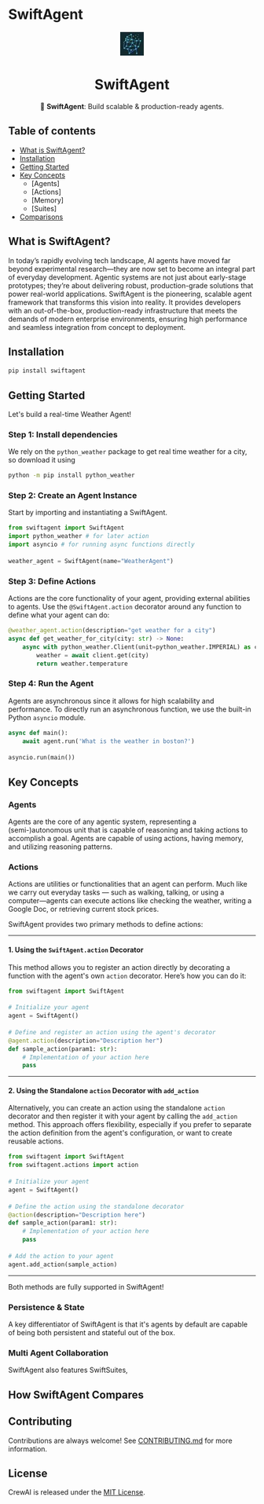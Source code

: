# SwiftAgent

<div align="center">

![Logo of Openminder AI](./docs/openminder_logo.jpeg)

# **SwiftAgent**

🦅 **SwiftAgent**: Build scalable & production-ready agents.

<h3>

</div>

## Table of contents

- [What is SwiftAgent?](#what-is-swiftagent)
- [Installation](#installation)
- [Getting Started](#getting-started)
- [Key Concepts](#key-concepts)
  - [Agents]
  - [Actions]
  - [Memory]
  - [Suites]
- [Comparisons](#comparisons)



## What is SwiftAgent?
In today’s rapidly evolving tech landscape, AI agents have moved far beyond experimental research—they are now set to become an integral part of everyday development. Agentic systems are not just about early-stage prototypes; they’re about delivering robust, production-grade solutions that power real-world applications. SwiftAgent is the pioneering, scalable agent framework that transforms this vision into reality. It provides developers with an out-of-the-box, production-ready infrastructure that meets the demands of modern enterprise environments, ensuring high performance and seamless integration from concept to deployment.


## Installation

```bash
pip install swiftagent
```

## Getting Started

Let's build a real-time Weather Agent!

### Step 1: Install dependencies

We rely on the `python_weather` package to get real time weather for a city, so download it using

```bash
python -m pip install python_weather
```

### Step 2: Create an Agent Instance

Start by importing and instantiating a SwiftAgent.

```python
from swiftagent import SwiftAgent
import python_weather # for later action
import asyncio # for running async functions directly

weather_agent = SwiftAgent(name="WeatherAgent")
```

### Step 3: Define Actions

Actions are the core functionality of your agent, providing external abilities to agents. Use the `@SwiftAgent.action` decorator around any function to define what your agent can do:

```python
@weather_agent.action(description="get weather for a city")
async def get_weather_for_city(city: str) -> None:
    async with python_weather.Client(unit=python_weather.IMPERIAL) as client:
        weather = await client.get(city)
        return weather.temperature
```

### Step 4: Run the Agent

Agents are asynchronous since it allows for high scalability and performance. To directly run an asynchronous function, we use the built-in Python `asyncio` module.

```python
async def main():
    await agent.run('What is the weather in boston?')

asyncio.run(main())
```

## Key Concepts

### Agents

Agents are the core of any agentic system, representing a (semi-)autonomous unit that is capable of reasoning and taking actions to accomplish a goal. Agents are capable of using actions, having memory, and utilizing reasoning patterns.

### Actions

Actions are utilities or functionalities that an agent can perform. Much like we carry out everyday tasks — such as walking, talking, or using a computer—agents can execute actions like checking the weather, writing a Google Doc, or retrieving current stock prices.

SwiftAgent provides two primary methods to define actions:

---

#### 1. Using the `SwiftAgent.action` Decorator

This method allows you to register an action directly by decorating a function with the agent's own `action` decorator. Here’s how you can do it:

```python
from swiftagent import SwiftAgent

# Initialize your agent
agent = SwiftAgent()

# Define and register an action using the agent's decorator
@agent.action(description="Description her")
def sample_action(param1: str):
    # Implementation of your action here
    pass
```

---

#### 2. Using the Standalone `action` Decorator with `add_action`

Alternatively, you can create an action using the standalone `action` decorator and then register it with your agent by calling the `add_action` method. This approach offers flexibility, especially if you prefer to separate the action definition from the agent's configuration, or want to create reusable actions.

```python
from swiftagent import SwiftAgent
from swiftagent.actions import action

# Initialize your agent
agent = SwiftAgent()

# Define the action using the standalone decorator
@action(description="Description here")
def sample_action(param1: str):
    # Implementation of your action here
    pass

# Add the action to your agent
agent.add_action(sample_action)
```

---

Both methods are fully supported in SwiftAgent! 

### Persistence & State

A key differentiator of SwiftAgent is that it's agents by default are capable of being both persistent and stateful out of the box.

### Multi Agent Collaboration

SwiftAgent also features SwiftSuites,

## How SwiftAgent Compares



## Contributing

Contributions are always welcome! See [CONTRIBUTING.md](./CONTRIBUTING.md) for more information.

## License

CrewAI is released under the [MIT License](./LICENSE).

